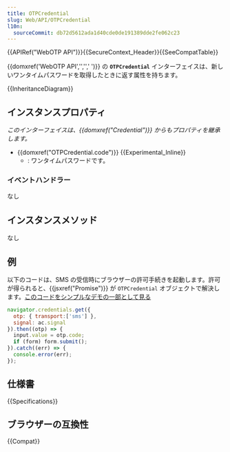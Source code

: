 ```yaml
---
title: OTPCredential
slug: Web/API/OTPCredential
l10n:
  sourceCommit: db72d5612ada1d40cde0de191389dde2fe062c23
---
```


{{APIRef("WebOTP API")}}{{SecureContext_Header}}{{SeeCompatTable}}

{{domxref('WebOTP API','','',' ')}} の **`OTPCredential`** インターフェイスは、新しいワンタイムパスワードを取得したときに返す属性を持ちます。

{{InheritanceDiagram}}

## インスタンスプロパティ

_このインターフェイスは、{{domxref("Credential")}} からもプロパティを継承します。_

- {{domxref("OTPCredential.code")}} {{Experimental_Inline}}
  - : ワンタイムパスワードです。

### イベントハンドラー

なし

## インスタンスメソッド

なし

## 例

以下のコードは、SMS の受信時にブラウザーの許可手続きを起動します。許可が得られると、{{jsxref("Promise")}} が `OTPCredential` オブジェクトで解決します。[このコードをシンプルなデモの一部として見る](https://glitch.com/edit/#!/web-otp?path=views%2Findex.html%3A55%3A8)

```js
navigator.credentials.get({
  otp: { transport:['sms'] },
  signal: ac.signal
}).then((otp) => {
  input.value = otp.code;
  if (form) form.submit();
}).catch((err) => {
  console.error(err);
});
```

## 仕様書

{{Specifications}}

## ブラウザーの互換性

{{Compat}}
